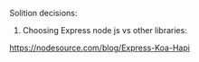 Solition decisions:

1. Choosing Express node js vs other libraries:

https://nodesource.com/blog/Express-Koa-Hapi
